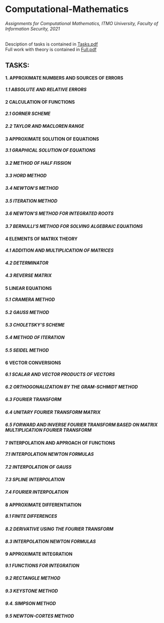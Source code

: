 # Computational-Mathematics
###### Assignments for Computational Mathematics, ITMO University, Faculty of Information Security, 2021
Desciption of tasks is contained in [Tasks.pdf](https://github.com/cyberknopa/Computational-Mathematics-2021/blob/main/Tasks.pdf)  
Full work with theory is contained in [Full.pdf](https://github.com/cyberknopa/Computational-Mathematics-2021/blob/main/Full.pdf)
## TASKS:
#### 1. APPROXIMATE NUMBERS AND SOURCES OF ERRORS
##### 1.1 ABSOLUTE AND RELATIVE ERRORS 
#### 2 CALCULATION OF FUNCTIONS 
##### 2.1 GORNER SCHEME
##### 2.2 TAYLOR AND MACLOREN RANGE 
#### 3 APPROXIMATE SOLUTION OF EQUATIONS 
##### 3.1 GRAPHICAL SOLUTION OF EQUATIONS 
##### 3.2 METHOD OF HALF FISSION 
##### 3.3 HORD METHOD 
##### 3.4 NEWTON'S METHOD
##### 3.5 ITERATION METHOD 
##### 3.6 NEWTON'S METHOD FOR INTEGRATED ROOTS 
##### 3.7 BERNULLI'S METHOD FOR SOLVING ALGEBRAIC EQUATIONS 
#### 4 ELEMENTS OF MATRIX THEORY
##### 4.1 ADDITION AND MULTIPLICATION OF MATRICES 
##### 4.2 DETERMINATOR 
##### 4.3 REVERSE MATRIX 
#### 5 LINEAR EQUATIONS 
##### 5.1 CRAMERA METHOD
##### 5.2 GAUSS METHOD 
##### 5.3 CHOLETSKY'S SCHEME
##### 5.4 METHOD OF ITERATION 
##### 5.5 SEIDEL METHOD 
#### 6 VECTOR CONVERSIONS 
##### 6.1 SCALAR AND VECTOR PRODUCTS OF VECTORS 
##### 6.2 ORTHOGONALIZATION BY THE GRAM-SCHMIDT METHOD 
##### 6.3 FOURIER TRANSFORM 
##### 6.4 UNITARY FOURIER TRANSFORM MATRIX 
##### 6.5 FORWARD AND INVERSE FOURIER TRANSFORM BASED ON MATRIX MULTIPLICATION FOURIER TRANSFORM 
#### 7 INTERPOLATION AND APPROACH OF FUNCTIONS 
##### 7.1 INTERPOLATION NEWTON FORMULAS 
##### 7.2 INTERPOLATION OF GAUSS 
##### 7.3 SPLINE INTERPOLATION 
##### 7.4 FOURIER INTERPOLATION 
#### 8 APPROXIMATE DIFFERENTIATION 
##### 8.1 FINITE DIFFERENCES
##### 8.2 DERIVATIVE USING THE FOURIER TRANSFORM 
##### 8.3 INTERPOLATION NEWTON FORMULAS 
#### 9 APPROXIMATE INTEGRATION 
##### 9.1 FUNCTIONS FOR INTEGRATION 
##### 9.2 RECTANGLE METHOD
##### 9.3 KEYSTONE METHOD 
##### 9.4. SIMPSON METHOD 
##### 9.5 NEWTON-CORTES METHOD 
